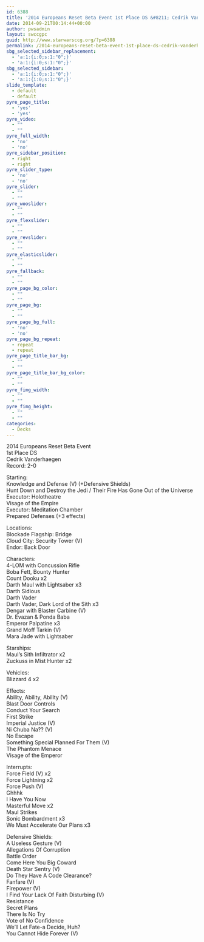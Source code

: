 ```yaml
---
id: 6388
title: '2014 Europeans Reset Beta Event 1st Place DS &#8211; Cedrik Vanderhaegen HDADTJ'
date: 2014-09-21T00:14:44+00:00
author: pwsadmin
layout: swccgpc
guid: http://www.starwarsccg.org/?p=6388
permalink: /2014-europeans-reset-beta-event-1st-place-ds-cedrik-vanderhaegen-hdadtj/
sbg_selected_sidebar_replacement:
  - 'a:1:{i:0;s:1:"0";}'
  - 'a:1:{i:0;s:1:"0";}'
sbg_selected_sidebar:
  - 'a:1:{i:0;s:1:"0";}'
  - 'a:1:{i:0;s:1:"0";}'
slide_template:
  - default
  - default
pyre_page_title:
  - 'yes'
  - 'yes'
pyre_video:
  - ""
  - ""
pyre_full_width:
  - 'no'
  - 'no'
pyre_sidebar_position:
  - right
  - right
pyre_slider_type:
  - 'no'
  - 'no'
pyre_slider:
  - ""
  - ""
pyre_wooslider:
  - ""
  - ""
pyre_flexslider:
  - ""
  - ""
pyre_revslider:
  - ""
  - ""
pyre_elasticslider:
  - ""
  - ""
pyre_fallback:
  - ""
  - ""
pyre_page_bg_color:
  - ""
  - ""
pyre_page_bg:
  - ""
  - ""
pyre_page_bg_full:
  - 'no'
  - 'no'
pyre_page_bg_repeat:
  - repeat
  - repeat
pyre_page_title_bar_bg:
  - ""
  - ""
pyre_page_title_bar_bg_color:
  - ""
  - ""
pyre_fimg_width:
  - ""
  - ""
pyre_fimg_height:
  - ""
  - ""
categories:
  - Decks
---
```

2014 Europeans Reset Beta Event  
1st Place DS  
Cedrik Vanderhaegen  
Record: 2-0

Starting:  
Knowledge and Defense (V) (+Defensive Shields)  
Hunt Down and Destroy the Jedi / Their Fire Has Gone Out of the Universe  
Executor: Holotheatre  
Visage of the Empire  
Executor: Meditation Chamber  
Prepared Defenses (+3 effects)

Locations:  
Blockade Flagship: Bridge  
Cloud City: Security Tower (V)  
Endor: Back Door

Characters:  
4-LOM with Concussion Rifle  
Boba Fett, Bounty Hunter  
Count Dooku x2  
Darth Maul with Lightsaber x3  
Darth Sidious  
Darth Vader  
Darth Vader, Dark Lord of the Sith x3  
Dengar with Blaster Carbine (V)  
Dr. Evazan & Ponda Baba  
Emperor Palpatine x3  
Grand Moff Tarkin (V)  
Mara Jade with Lightsaber

Starships:  
Maul’s Sith Infiltrator x2  
Zuckuss in Mist Hunter x2

Vehicles:  
Blizzard 4 x2

Effects:  
Ability, Ability, Ability (V)  
Blast Door Controls  
Conduct Your Search  
First Strike  
Imperial Justice (V)  
Ni Chuba Na?? (V)  
No Escape  
Something Special Planned For Them (V)  
The Phantom Menace  
Visage of the Emperor

Interrupts:  
Force Field (V) x2  
Force Lightning x2  
Force Push (V)  
Ghhhk  
I Have You Now  
Masterful Move x2  
Maul Strikes  
Sonic Bombardment x3  
We Must Accelerate Our Plans x3

Defensive Shields:  
A Useless Gesture (V)  
Allegations Of Corruption  
Battle Order  
Come Here You Big Coward  
Death Star Sentry (V)  
Do They Have A Code Clearance?  
Fanfare (V)  
Firepower (V)  
I Find Your Lack Of Faith Disturbing (V)  
Resistance  
Secret Plans  
There Is No Try  
Vote of No Confidence  
We&#8217;ll Let Fate-a Decide, Huh?  
You Cannot Hide Forever (V)